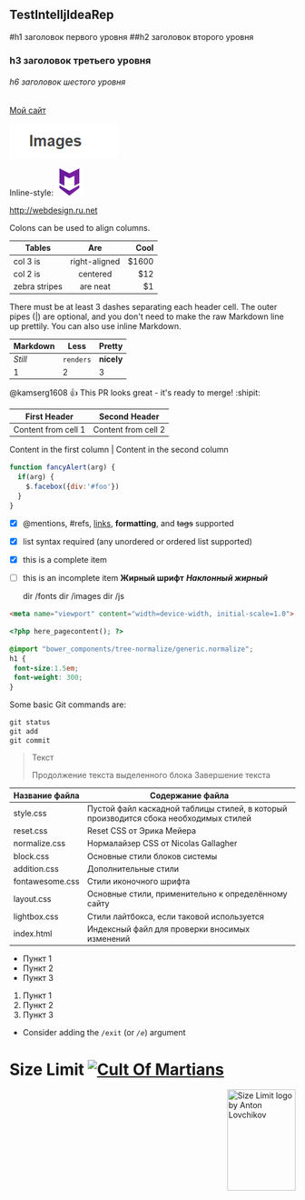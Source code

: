 TestIntelljIdeaRep
---

#h1 заголовок первого уровня
##h2 заголовок второго уровня
### h3 заголовок третьего уровня
###### h6 заголовок шестого уровня

[Мой сайт](http://webdesign.ru.net)

![GitHub Logo](./images/logo.png)

Inline-style: 
![alt text](https://github.com/adam-p/markdown-here/raw/master/src/common/images/icon48.png "Logo Title Text 1")

<http://webdesign.ru.net>

Colons can be used to align columns.

| Tables        | Are           | Cool  |
| ------------- |:-------------:| -----:|
| col 3 is      | right-aligned | $1600 |
| col 2 is      | centered      |   $12 |
| zebra stripes | are neat      |    $1 |

There must be at least 3 dashes separating each header cell.
The outer pipes (|) are optional, and you don't need to make the 
raw Markdown line up prettily. You can also use inline Markdown.

Markdown | Less | Pretty
--- | --- | ---
*Still* | `renders` | **nicely**
1 | 2 | 3

@kamserg1608 :+1: This PR looks great - it's ready to merge! :shipit:

First Header | Second Header
------------ | -------------
Content from cell 1 | Content from cell 2

Content in the first column | Content in the second column

```javascript
function fancyAlert(arg) {
  if(arg) {
    $.facebox({div:'#foo'})
  }
}
```

- [x] @mentions, #refs, [links](), **formatting**, and <del>tags</del> supported
- [x] list syntax required (any unordered or ordered list supported)
- [x] this is a complete item
- [ ] this is an incomplete item
**Жирный шрифт**
***Наклонный жирный***

    dir /fonts
    dir /images
    dir /js
    
```html
<meta name="viewport" content="width=device-width, initial-scale=1.0">
```

```php
<?php here_pagecontent(); ?>
```

```scss /* или css */
@import "bower_components/tree-normalize/generic.normalize";
h1 {
 font-size:1.5em;
 font-weight: 300;
}
```

Some basic Git commands are:

```
git status
git add
git commit
```

> Текст
> 
> Продолжение текста выделенного блока
> Завершение текста

 Название файла  | Содержание файла
 ----------------|----------------------
 style.css       | Пустой файл каскадной таблицы стилей, в который производится сбока необходимых стилей
 reset.css       | Reset CSS от Эрика Мейера
 normalize.css   | Нормалайзер CSS от Nicolas Gallagher
 block.css       | Основные стили блоков системы
 addition.css    | Дополнительные стили
 fontawesome.css | Стили иконочного шрифта
 layout.css      | Основные стили, применительно к определённому сайту
 lightbox.css    | Стили лайтбокса, если таковой используется
 index.html      | Индексный файл для проверки вносимых изменений
 
 
 * Пункт 1
 * Пункт 2
 * Пункт 3
 
 1. Пункт 1
 2. Пункт 2
 3. Пункт 3
 
 
- Consider adding the `/exit`  (or _`/e`_) argument 

# Size Limit [![Cult Of Martians][cult-img]][cult]



<img src="https://ai.github.io/size-limit/logo.svg" align="right"
     title="Size Limit logo by Anton Lovchikov" width="120" height="178">
     
 [cult-img]: http://cultofmartians.com/assets/badges/badge.svg
 [cult]:     http://cultofmartians.com/tasks/size-limit-config.html